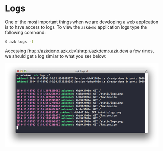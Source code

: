 # Logs

One of the most important things when we are developing a web application is to have access to logs. To view the `azkdemo` application logs type the following command:

```sh
$ azk logs -f
```

Accessing [http://azkdemo.azk.dev](http://azkdemo.azk.dev) a few times, we should get a log similar to what you see below:

![Figure 1-1](../resources/images/logs.png)

